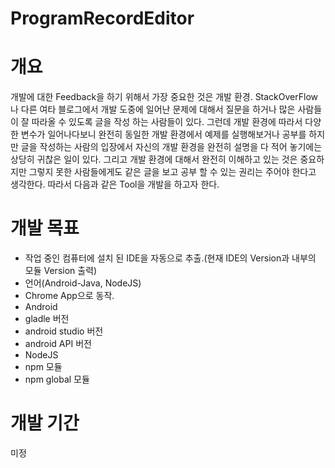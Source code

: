 # ProgramRecordEditor

# 개요

개발에 대한 Feedback을 하기 위해서 가장 중요한 것은 개발 환경.
StackOverFlow나 다른 여타 블로그에서 개발 도중에 일어난 문제에 대해서
질문을 하거나 많은 사람들이 잘 따라올 수 있도록 글을 작성 하는 사람들이 있다.
그런데 개발 환경에 따라서 다양한 변수가 일어나다보니 완전히 동일한 개발 환경에서
예제를 실행해보거나 공부를 하지만 글을 작성하는 사람의 입장에서 자신의 개발 환경을 완전히
설명을 다 적어 놓기에는 상당히 귀찮은 일이 있다.
그리고 개발 환경에 대해서 완전히 이해하고 있는 것은 중요하지만 그렇지 못한 사람들에게도
같은 글을 보고 공부 할 수 있는 권리는 주어야 한다고 생각한다.
따라서 다음과 같은 Tool을 개발을 하고자 한다.

# 개발 목표

- 작업 중인 컴퓨터에 설치 된 IDE을 자동으로 추출.(현재 IDE의 Version과 내부의 모듈 Version 출력)
- 언어(Android-Java, NodeJS)
- Chrome App으로 동작.
- Android
 - gladle 버전
 - android studio 버전
 - android API 버전
- NodeJS
 - npm 모듈
 - npm global 모듈
 
 # 개발 기간
 
 미정
